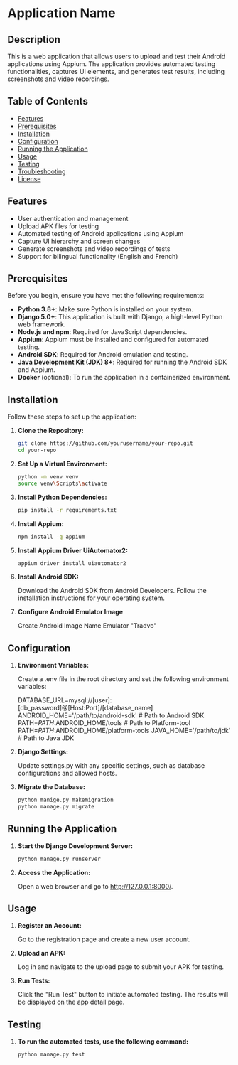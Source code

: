 # Application Name

## Description

This is a web application that allows users to upload and test their Android applications using Appium. The application provides automated testing functionalities, captures UI elements, and generates test results, including screenshots and video recordings.

## Table of Contents

- [Features](#features)
- [Prerequisites](#prerequisites)
- [Installation](#installation)
- [Configuration](#configuration)
- [Running the Application](#running-the-application)
- [Usage](#usage)
- [Testing](#testing)
- [Troubleshooting](#troubleshooting)
- [License](#license)

## Features

- User authentication and management
- Upload APK files for testing
- Automated testing of Android applications using Appium
- Capture UI hierarchy and screen changes
- Generate screenshots and video recordings of tests
- Support for bilingual functionality (English and French)

## Prerequisites

Before you begin, ensure you have met the following requirements:

- **Python 3.8+**: Make sure Python is installed on your system.
- **Django 5.0+**: This application is built with Django, a high-level Python web framework.
- **Node.js and npm**: Required for JavaScript dependencies.
- **Appium**: Appium must be installed and configured for automated testing.
- **Android SDK**: Required for Android emulation and testing.
- **Java Development Kit (JDK) 8+**: Required for running the Android SDK and Appium.
- **Docker** (optional): To run the application in a containerized environment.

## Installation

Follow these steps to set up the application:

1. **Clone the Repository:**

   ```bash
   git clone https://github.com/yourusername/your-repo.git
   cd your-repo

2. **Set Up a Virtual Environment:**

    ```bash
    python -m venv venv
    source venv\Scripts\activate

3. **Install Python Dependencies:**

    ```bash
    pip install -r requirements.txt

4. **Install Appium:**

    ```bash
    npm install -g appium

5. **Install Appium Driver UiAutomator2:** 

    ```bash
    appium driver install uiautomator2

6. **Install Android SDK:**

    Download the Android SDK from Android Developers.
    Follow the installation instructions for your operating system.

7. **Configure Android Emulator Image**

    Create Android Image
    Name Emulator "Tradvo"


## Configuration

1. **Environment Variables:**

    Create a .env file in the root directory and set the following environment variables:

    DATABASE_URL=mysql://[user]:[db_password]@[Host:Port]/[database_name]
    ANDROID_HOME='/path/to/android-sdk'  # Path to Android SDK
    PATH=$PATH:$ANDROID_HOME/tools      # Path to Platform-tool
    PATH=$PATH:$ANDROID_HOME/platform-tools
    JAVA_HOME='/path/to/jdk'  # Path to Java JDK


2. **Django Settings:**

    Update settings.py with any specific settings, such as database configurations and allowed hosts.

3. **Migrate the Database:**

    ```bash
    python manige.py makemigration
    python manage.py migrate

## Running the Application

1. **Start the Django Development Server:**

    ```bash
    python manage.py runserver

2. **Access the Application:**

    Open a web browser and go to http://127.0.0.1:8000/.

## Usage

1. **Register an Account:**

    Go to the registration page and create a new user account.

2. **Upload an APK:**

    Log in and navigate to the upload page to submit your APK for testing.

3. **Run Tests:**

    Click the "Run Test" button to initiate automated testing. The results will be displayed on the app detail page.

## Testing

1. **To run the automated tests, use the following command:**

    ```bash
    python manage.py test
